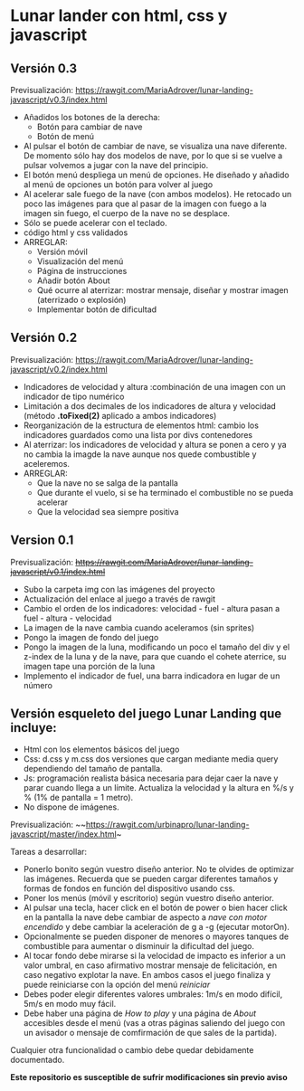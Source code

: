 # Lunar lander con html, css y javascript

## Versión 0.3

Previsualización: https://rawgit.com/MariaAdrover/lunar-landing-javascript/v0.3/index.html

* Añadidos los botones de la derecha:
  * Botón para cambiar de nave
  * Botón de menú
* Al pulsar el botón de cambiar de nave, se visualiza una nave diferente. De momento sólo hay dos modelos de nave, por lo 
que si se vuelve a pulsar volvemos a jugar con la nave del principio.
* El botón menú despliega un menú de opciones. He diseñado y añadido al menú de opciones un botón para volver al juego
* Al acelerar sale fuego de la nave (con ambos modelos). He retocado un poco las imágenes para que al pasar de la imagen con fuego
a la imagen sin fuego, el cuerpo de la nave no se desplace. 
* Sólo se puede acelerar con el teclado.
* código html y css validados
* ARREGLAR:
  * Versión móvil
  * Visualización del menú
  * Página de instrucciones 
  * Añadir botón About
  * Qué ocurre al aterrizar: mostrar mensaje, diseñar y mostrar imagen (aterrizado o explosión)
  * Implementar botón de dificultad

## Versión 0.2

Previsualización: https://rawgit.com/MariaAdrover/lunar-landing-javascript/v0.2/index.html

* Indicadores de velocidad y altura :combinación de una imagen con un indicador de tipo numérico
* Limitación a dos decimales de los indicadores de altura y velocidad (método **.toFixed(2)** aplicado a ambos indicadores)
* Reorganización de la estructura de elementos html: cambio los indicadores guardados como una lista por divs contenedores
* Al aterrizar: los indicadores de velocidad y altura se ponen a cero y ya no cambia la imagde la nave aunque nos quede combustible 
y aceleremos.
* ARREGLAR:
  * Que la nave no se salga de la pantalla
  * Que durante el vuelo, si se ha terminado el combustible no se pueda acelerar
  * Que la velocidad sea siempre positiva

## Version 0.1

Previsualización: ~~https://rawgit.com/MariaAdrover/lunar-landing-javascript/v0.1/index.html~~

* Subo la carpeta img con las imágenes del proyecto
* Actualización del enlace al juego a través de rawgit
* Cambio el orden de los indicadores:
velocidad - fuel - altura  pasan a fuel - altura - velocidad
* La imagen de la nave cambia cuando aceleramos (sin sprites)
* Pongo la imagen de fondo del juego
* Pongo la imagen de la luna, modificando un poco el tamaño del div y el z-index de la luna y de la nave, 
para que cuando el cohete aterrice, su imagen tape una porción de la luna 
* Implemento el indicador de fuel, una barra indicadora en lugar de un número

## Versión esqueleto del juego Lunar Landing que incluye:

* Html con los elementos básicos del juego
* Css: d.css y m.css dos versiones que cargan mediante media query dependiendo del tamaño de pantalla.
* Js: programación realista básica necesaria para dejar caer la nave y parar cuando llega a un límite. Actualiza la velocidad y la altura en %/s y % (1% de pantalla = 1 metro).
* No dispone de imágenes.

Previsualización: ~~https://rawgit.com/urbinapro/lunar-landing-javascript/master/index.html~

Tareas a desarrollar:
* Ponerlo bonito según vuestro diseño anterior. No te olvides de optimizar las imágenes. Recuerda que se pueden cargar diferentes tamaños y formas de fondos en función del dispositivo usando css.
* Poner los menús (móvil y escritorio) según vuestro diseño anterior.
* Al pulsar una tecla, hacer click en el botón de power o bien hacer click en la pantalla la nave debe cambiar de aspecto a *nave con motor encendido* y debe cambiar la aceleración de g a -g (ejecutar motorOn).
* Opcionalmente se pueden disponer de menores o mayores tanques de combustible para aumentar o disminuir la dificultad del juego.
* Al tocar fondo debe mirarse si la velocidad de impacto es inferior a un valor umbral, en caso afirmativo mostrar mensaje de felicitación, en caso negativo explotar la nave. En ambos casos el juego finaliza y puede reiniciarse con la opción del menú *reiniciar*
* Debes poder elegir diferentes valores umbrales: 1m/s en modo difícil, 5m/s en modo muy fácil.
* Debe haber una página de *How to play* y una página de *About* accesibles desde el menú (vas a otras páginas saliendo del juego con un avisador o mensaje de comfirmación de que sales de la partida).

Cualquier otra funcionalidad o cambio debe quedar debidamente documentado.

**Este repositorio es susceptible de sufrir modificaciones sin previo aviso**
